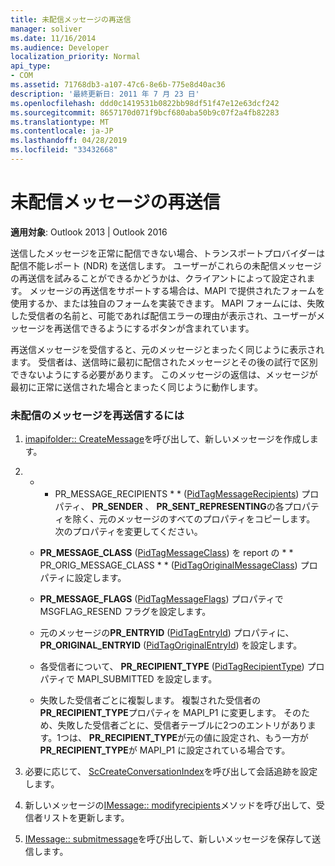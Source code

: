 ```yaml
---
title: 未配信メッセージの再送信
manager: soliver
ms.date: 11/16/2014
ms.audience: Developer
localization_priority: Normal
api_type:
- COM
ms.assetid: 71768db3-a107-47c6-8e6b-775e8d40ac36
description: '最終更新日: 2011 年 7 月 23 日'
ms.openlocfilehash: ddd0c1419531b0822bb98df51f47e12e63dcf242
ms.sourcegitcommit: 8657170d071f9bcf680aba50b9c07f2a4fb82283
ms.translationtype: MT
ms.contentlocale: ja-JP
ms.lasthandoff: 04/28/2019
ms.locfileid: "33432668"
---
```

# <a name="resending-an-undelivered-message"></a>未配信メッセージの再送信
  
**適用対象**: Outlook 2013 | Outlook 2016 
  
送信したメッセージを正常に配信できない場合、トランスポートプロバイダーは配信不能レポート (NDR) を送信します。 ユーザーがこれらの未配信メッセージの再送信を試みることができるかどうかは、クライアントによって設定されます。 メッセージの再送信をサポートする場合は、MAPI で提供されたフォームを使用するか、または独自のフォームを実装できます。 MAPI フォームには、失敗した受信者の名前と、可能であれば配信エラーの理由が表示され、ユーザーがメッセージを再送信できるようにするボタンが含まれています。
  
再送信メッセージを受信すると、元のメッセージとまったく同じように表示されます。 受信者は、送信時に最初に配信されたメッセージとその後の試行で区別できないようにする必要があります。 このメッセージの返信は、メッセージが最初に正常に送信された場合とまったく同じように動作します。
  
### <a name="to-resend-an-undelivered-message"></a>未配信のメッセージを再送信するには
  
1. [imapifolder:: CreateMessage](imapifolder-createmessage.md)を呼び出して、新しいメッセージを作成します。 
    
2. * * PR_MESSAGE_RECIPIENTS * * ([PidTagMessageRecipients](pidtagmessagerecipients-canonical-property.md)) プロパティ、 **PR_SENDER** 、 **PR_SENT_REPRESENTING**の各プロパティを除く、元のメッセージのすべてのプロパティをコピーします。 次のプロパティを変更してください。 
    
   - **PR_MESSAGE_CLASS** ([PidTagMessageClass](pidtagmessageclass-canonical-property.md)) を report の * * PR_ORIG_MESSAGE_CLASS * * ([PidTagOriginalMessageClass](pidtagoriginalmessageclass-canonical-property.md)) プロパティに設定します。
    
   - **PR_MESSAGE_FLAGS** ([PidTagMessageFlags](pidtagmessageflags-canonical-property.md)) プロパティで MSGFLAG_RESEND フラグを設定します。
    
   - 元のメッセージの**PR_ENTRYID** ([PidTagEntryId](pidtagentryid-canonical-property.md)) プロパティに、 **PR_ORIGINAL_ENTRYID** ([PidTagOriginalEntryId](pidtagoriginalentryid-canonical-property.md)) を設定します。
    
   - 各受信者について、 **PR_RECIPIENT_TYPE** ([PidTagRecipientType](pidtagrecipienttype-canonical-property.md)) プロパティで MAPI_SUBMITTED を設定します。 
    
   - 失敗した受信者ごとに複製します。 複製された受信者の**PR_RECIPIENT_TYPE**プロパティを MAPI_P1 に変更します。 そのため、失敗した受信者ごとに、受信者テーブルに2つのエントリがあります。1つは、 **PR_RECIPIENT_TYPE**が元の値に設定され、もう一方が**PR_RECIPIENT_TYPE**が MAPI_P1 に設定されている場合です。 
    
3. 必要に応じて、 [ScCreateConversationIndex](sccreateconversationindex.md)を呼び出して会話追跡を設定します。 
    
4. 新しいメッセージの[IMessage:: modifyrecipients](imessage-modifyrecipients.md)メソッドを呼び出して、受信者リストを更新します。 
    
5. [IMessage:: submitmessage](imessage-submitmessage.md)を呼び出して、新しいメッセージを保存して送信します。 
    

